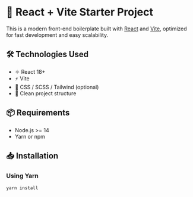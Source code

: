 # 🚀 React + Vite Starter Project

This is a modern front-end boilerplate built with [React](https://react.dev/) and [Vite](https://vitejs.dev/), optimized for fast development and easy scalability.

## 🛠️ Technologies Used

- ⚛️ React 18+
- ⚡ Vite
- 💅 CSS / SCSS / Tailwind (optional)
- 📁 Clean project structure

## 📦 Requirements

- Node.js >= 14
- Yarn or npm

## 📥 Installation

### Using **Yarn**

```bash
yarn install
